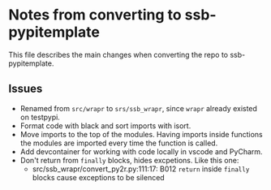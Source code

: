 # Notes from converting to ssb-pypitemplate

This file describes the main changes when converting the repo to ssb-pypitemplate.

## Issues

- Renamed from `src/wrapr` to `srs/ssb_wrapr`, since `wrapr` already existed on testpypi.
- Format code with black and sort imports with isort.
- Move imports to the top of the modules. Having imports inside functions the modules
  are imported every time the function is called.
- Add devcontainer for working with code locally in vscode and PyCharm.
- Don't return from `finally` blocks, hides excpetions. Like this one:
  - src/ssb_wrapr/convert_py2r.py:111:17: B012 `return` inside `finally` blocks cause exceptions to be silenced
